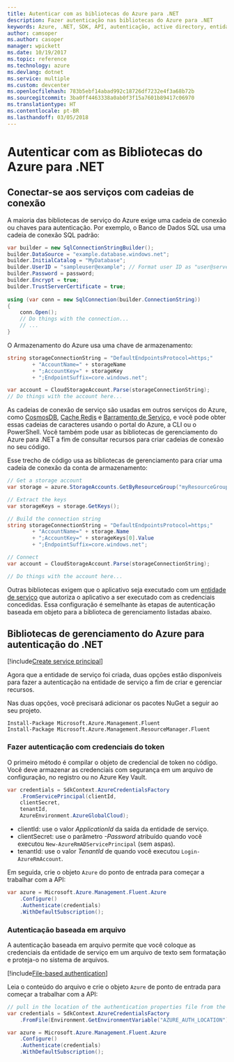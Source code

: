```yaml
---
title: Autenticar com as bibliotecas do Azure para .NET
description: Fazer autenticação nas bibliotecas do Azure para .NET
keywords: Azure, .NET, SDK, API, autenticação, active directory, entidade de serviço
author: camsoper
ms.author: casoper
manager: wpickett
ms.date: 10/19/2017
ms.topic: reference
ms.technology: azure
ms.devlang: dotnet
ms.service: multiple
ms.custom: devcenter
ms.openlocfilehash: 783b5ebf14abad992c18726df7232e4f3a68b72b
ms.sourcegitcommit: 3ba0ff4463338a0ab0f3f15a7601b89417c06970
ms.translationtype: HT
ms.contentlocale: pt-BR
ms.lasthandoff: 03/05/2018
---
```

# <a name="authenticate-with-the-azure-libraries-for-net"></a>Autenticar com as Bibliotecas do Azure para .NET

## <a name="connect-to-services-with-connection-strings"></a>Conectar-se aos serviços com cadeias de conexão

A maioria das bibliotecas de serviço do Azure exige uma cadeia de conexão ou chaves para autenticação. Por exemplo, o Banco de Dados SQL usa uma cadeia de conexão SQL padrão:

```csharp
var builder = new SqlConnectionStringBuilder();
builder.DataSource = "example.database.windows.net";
builder.InitialCatalog = "MyDatabase";
builder.UserID = "sampleuser@example"; // Format user ID as "user@server"
builder.Password = password;
builder.Encrypt = true;
builder.TrustServerCertificate = true;
                
using (var conn = new SqlConnection(builder.ConnectionString))
{
    conn.Open();
    // Do things with the connection...
    // ...
}
```

O Armazenamento do Azure usa uma chave de armazenamento:

```csharp
string storageConnectionString = "DefaultEndpointsProtocol=https;"
        + "AccountName=" + storageName
        + ";AccountKey=" + storageKey
        + ";EndpointSuffix=core.windows.net";

var account = CloudStorageAccount.Parse(storageConnectionString);
// Do things with the account here...
```

As cadeias de conexão de serviço são usadas em outros serviços do Azure, como [CosmosDB](/azure/documentdb/documentdb-dotnet-application#a-nametoc395637769astep-5-wiring-up-azure-cosmos-db), [Cache Redis](/azure/redis-cache/cache-dotnet-how-to-use-azure-redis-cache) e [Barramento de Serviço](/azure/service-bus-messaging/service-bus-dotnet-get-started-with-queues), e você pode obter essas cadeias de caracteres usando o portal do Azure, a CLI ou o PowerShell.  Você também pode usar as bibliotecas de gerenciamento do Azure para .NET a fim de consultar recursos para criar cadeias de conexão no seu código. 

Esse trecho de código usa as bibliotecas de gerenciamento para criar uma cadeia de conexão da conta de armazenamento:

```csharp
// Get a storage account
var storage = azure.StorageAccounts.GetByResourceGroup("myResourceGroup", "myStorageAccount");

// Extract the keys
var storageKeys = storage.GetKeys();

// Build the connection string
string storageConnectionString = "DefaultEndpointsProtocol=https;"
        + "AccountName=" + storage.Name
        + ";AccountKey=" + storageKeys[0].Value
        + ";EndpointSuffix=core.windows.net";

// Connect
var account = CloudStorageAccount.Parse(storageConnectionString);

// Do things with the account here...
```

Outras bibliotecas exigem que o aplicativo seja executado com um [entidade de serviço](https://docs.microsoft.com/azure/active-directory/develop/active-directory-application-objects) que autoriza o aplicativo a ser executado com as credenciais concedidas. Essa configuração é semelhante às etapas de autenticação baseada em objeto para a biblioteca de gerenciamento listadas abaixo.

## <a name="mgmt-auth"></a>Bibliotecas de gerenciamento do Azure para autenticação do .NET

[!include[Create service principal](includes/create-sp.md)]

Agora que a entidade de serviço foi criada, duas opções estão disponíveis para fazer a autenticação na entidade de serviço a fim de criar e gerenciar recursos.

Nas duas opções, você precisará adicionar os pacotes NuGet a seguir ao seu projeto.

```
Install-Package Microsoft.Azure.Management.Fluent
Install-Package Microsoft.Azure.Management.ResourceManager.Fluent
```

### <a name="authenticate-with-token-credentials"></a>Fazer autenticação com credenciais do token

O primeiro método é compilar o objeto de credencial de token no código.  Você deve armazenar as credenciais com segurança em um arquivo de configuração, no registro ou no Azure Key Vault.

```csharp
var credentials = SdkContext.AzureCredentialsFactory
    .FromServicePrincipal(clientId,
    clientSecret,
    tenantId, 
    AzureEnvironment.AzureGlobalCloud);
```

- clientId: use o valor *ApplicationId* da saída da entidade de serviço.
- clientSecret: use o parâmetro *-Password* atribuído quando você executou `New-AzureRmADServicePrincipal` (sem aspas).
- tenantId: use o valor *TenantId* de quando você executou `Login-AzureRmAccount`.

Em seguida, crie o objeto `Azure` do ponto de entrada para começar a trabalhar com a API:

```csharp
var azure = Microsoft.Azure.Management.Fluent.Azure
    .Configure()
    .Authenticate(credentials)
    .WithDefaultSubscription();
```

### <a name="mgmt-file"></a>Autenticação baseada em arquivo

A autenticação baseada em arquivo permite que você coloque as credenciais da entidade de serviço em um arquivo de texto sem formatação e proteja-o no sistema de arquivos.

[!include[File-based authentication](includes/file-based-auth.md)]

Leia o conteúdo do arquivo e crie o objeto `Azure` de ponto de entrada para começar a trabalhar com a API:

```csharp
// pull in the location of the authentication properties file from the environment 
var credentials = SdkContext.AzureCredentialsFactory
    .FromFile(Environment.GetEnvironmentVariable("AZURE_AUTH_LOCATION"));

var azure = Microsoft.Azure.Management.Fluent.Azure
    .Configure()
    .Authenticate(credentials)
    .WithDefaultSubscription();
```
